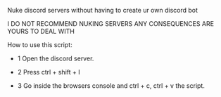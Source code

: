 Nuke discord servers without having to create ur own discord bot

I DO NOT RECOMMEND NUKING SERVERS ANY CONSEQUENCES ARE YOURS TO DEAL WITH

How to use this script:

- 1 Open the discord server.

- 2 Press ctrl + shift + I

- 3 Go inside the browsers console and ctrl + c, ctrl + v the script.
